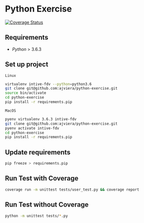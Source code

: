 # Python Exercise

[![Coverage Status](https://coveralls.io/repos/github/ajviera/python-exercise/badge.svg)](https://coveralls.io/github/ajviera/python-exercise)

## Requirements

- _Python_ > 3.6.3

## Set up project

`Linux`

```sh
virtualenv intive-fdv --python=python3.6
git clone git@github.com:ajviera/python-exercise.git
source bin/activate
cd python-exercise
pip install -r requirements.pip
```

`MacOS`

```sh
pyenv virtualenv 3.6.3 intive-fdv
git clone git@github.com:ajviera/python-exercise.git
pyenv activate intive-fdv
cd python-exercise
pip install -r requirements.pip
```

## Update requirements

```sh
pip freeze > requirements.pip
```

## Run Test with Coverage

```sh
coverage run -m unittest tests/user_test.py && coverage report
```

## Run Test without Coverage

```sh
python -m unittest tests/*.py
```
